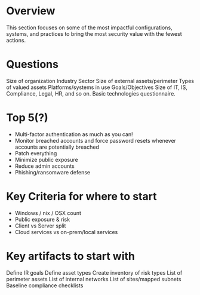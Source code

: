 # Overview
This section focuses on some of the most impactful configurations, systems, and practices to bring the most security value with the fewest actions.

# Questions

Size of organization
Industry Sector
Size of external assets/perimeter
Types of valued assets 
Platforms/systems in use
Goals/Objectives
Size of IT, IS, Compliance, Legal, HR, and so on.
Basic technologies questionnaire.


# Top 5(?)
* Multi-factor authentication as much as you can! 
* Monitor breached accounts and force password resets whenever accounts are potentially breached
* Patch everything
* Minimize public exposure
* Reduce admin accounts
* Phishing/ransomware defense

# Key Criteria for where to start
* Windows / nix / OSX count
* Public exposure & risk
* Client vs Server split
* Cloud services vs on-prem/local services

# Key artifacts to start with
Define IR goals
Define asset types
Create inventory of risk types
List of perimeter assets
List of internal networks
List of sites/mapped subnets
Baseline compliance checklists

